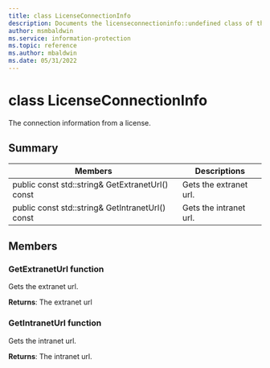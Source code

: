 ```yaml
---
title: class LicenseConnectionInfo 
description: Documents the licenseconnectioninfo::undefined class of the Microsoft Information Protection SDK.
author: msmbaldwin
ms.service: information-protection
ms.topic: reference
ms.author: mbaldwin
ms.date: 05/31/2022
---
```


# class LicenseConnectionInfo 
The connection information from a license.
  
## Summary
 Members                        | Descriptions                                
--------------------------------|---------------------------------------------
public const std::string& GetExtranetUrl() const  |  Gets the extranet url.
public const std::string& GetIntranetUrl() const  |  Gets the intranet url.
  
## Members
  
### GetExtranetUrl function
Gets the extranet url.

  
**Returns**: The extranet url
  
### GetIntranetUrl function
Gets the intranet url.

  
**Returns**: The intranet url.
